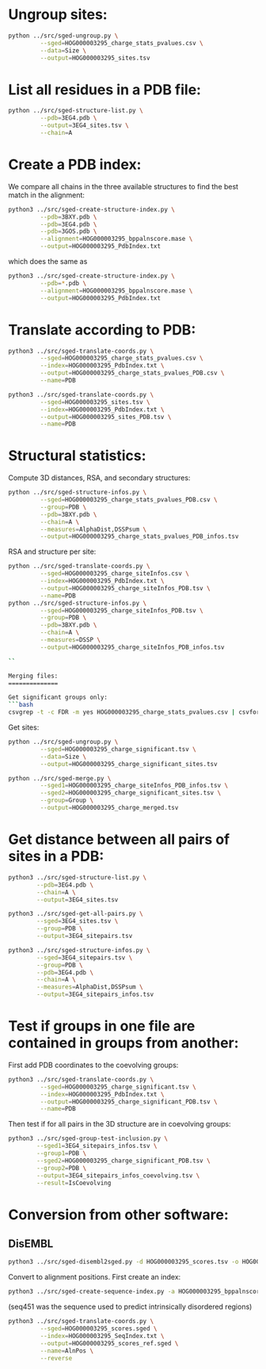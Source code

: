 
Ungroup sites:
==============

```bash
python ../src/sged-ungroup.py \
         --sged=HOG000003295_charge_stats_pvalues.csv \
         --data=Size \
         --output=HOG000003295_sites.tsv
```

List all residues in a PDB file:
================================

```bash
python ../src/sged-structure-list.py \
         --pdb=3EG4.pdb \
         --output=3EG4_sites.tsv \
         --chain=A
```

Create a PDB index:
===================

We compare all chains in the three available structures to find the best match in the alignment:
```bash
python3 ../src/sged-create-structure-index.py \
         --pdb=3BXY.pdb \
         --pdb=3EG4.pdb \
         --pdb=3GOS.pdb \
         --alignment=HOG000003295_bppalnscore.mase \
         --output=HOG000003295_PdbIndex.txt
```
which does the same as
```bash
python3 ../src/sged-create-structure-index.py \
         --pdb=*.pdb \
         --alignment=HOG000003295_bppalnscore.mase \
         --output=HOG000003295_PdbIndex.txt
```

Translate according to PDB:
===========================

```bash
python3 ../src/sged-translate-coords.py \
         --sged=HOG000003295_charge_stats_pvalues.csv \
         --index=HOG000003295_PdbIndex.txt \
         --output=HOG000003295_charge_stats_pvalues_PDB.csv \
         --name=PDB

python3 ../src/sged-translate-coords.py \
         --sged=HOG000003295_sites.tsv \
         --index=HOG000003295_PdbIndex.txt \
         --output=HOG000003295_sites_PDB.tsv \
         --name=PDB
```

Structural statistics:
======================

Compute 3D distances, RSA, and secondary structures:

```bash
python ../src/sged-structure-infos.py \
         --sged=HOG000003295_charge_stats_pvalues_PDB.csv \
         --group=PDB \
         --pdb=3BXY.pdb \
         --chain=A \
         --measures=AlphaDist,DSSPsum \
         --output=HOG000003295_charge_stats_pvalues_PDB_infos.tsv

```

RSA and structure per site:
```bash
python ../src/sged-translate-coords.py \
         --sged=HOG000003295_charge_siteInfos.csv \
         --index=HOG000003295_PdbIndex.txt \
         --output=HOG000003295_charge_siteInfos_PDB.tsv \
         --name=PDB
python ../src/sged-structure-infos.py \
         --sged=HOG000003295_charge_siteInfos_PDB.tsv \
         --group=PDB \
         --pdb=3BXY.pdb \
         --chain=A \
         --measures=DSSP \
         --output=HOG000003295_charge_siteInfos_PDB_infos.tsv

``

Merging files:
==============

Get significant groups only:
```bash
csvgrep -t -c FDR -m yes HOG000003295_charge_stats_pvalues.csv | csvformat -T > HOG000003295_charge_significant.tsv
```

Get sites:
```bash
python ../src/sged-ungroup.py \
         --sged=HOG000003295_charge_significant.tsv \
         --data=Size \
         --output=HOG000003295_charge_significant_sites.tsv
```

```bash
python ../src/sged-merge.py \
         --sged1=HOG000003295_charge_siteInfos_PDB_infos.tsv \
         --sged2=HOG000003295_charge_significant_sites.tsv \
         --group=Group \
         --output=HOG000003295_charge_merged.tsv

```

Get distance between all pairs of sites in a PDB:
=================================================

```bash
python3 ../src/sged-structure-list.py \
        --pdb=3EG4.pdb \
        --chain=A \
        --output=3EG4_sites.tsv

python3 ../src/sged-get-all-pairs.py \
        --sged=3EG4_sites.tsv \
        --group=PDB \
        --output=3EG4_sitepairs.tsv

python3 ../src/sged-structure-infos.py \
        --sged=3EG4_sitepairs.tsv \
        --group=PDB \
        --pdb=3EG4.pdb \
        --chain=A \
        --measures=AlphaDist,DSSPsum \
        --output=3EG4_sitepairs_infos.tsv

```

Test if groups in one file are contained in groups from another:
================================================================

First add PDB coordinates to the coevolving groups:
```bash
python3 ../src/sged-translate-coords.py \
         --sged=HOG000003295_charge_significant.tsv \
         --index=HOG000003295_PdbIndex.txt \
         --output=HOG000003295_charge_significant_PDB.tsv \
         --name=PDB
```

Then test if for all pairs in the 3D structure are in coevolving groups:
```bash
python3 ../src/sged-group-test-inclusion.py \
        --sged1=3EG4_sitepairs_infos.tsv \
        --group1=PDB \
        --sged2=HOG000003295_charge_significant_PDB.tsv \
        --group2=PDB \
        --output=3EG4_sitepairs_infos_coevolving.tsv \
        --result=IsCoevolving

```



Conversion from other software:
===============================

## DisEMBL

```bash
python3 ../src/sged-disembl2sged.py -d HOG000003295_scores.tsv -o HOG000003295_scores.sged
```
Convert to alignment positions. First create an index:

```bash
python3 ../src/sged-create-sequence-index.py -a HOG000003295_bppalnscore.mase -r seq451 -o HOG000003295_SeqIndex.txt
```
(seq451 was the sequence used to predict intrinsically disordered regions)

```bash
python3 ../src/sged-translate-coords.py \
         --sged=HOG000003295_scores.sged \
         --index=HOG000003295_SeqIndex.txt \
         --output=HOG000003295_scores_ref.sged \
         --name=AlnPos \
         --reverse
```


